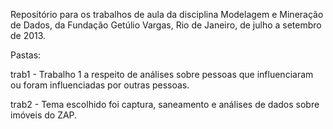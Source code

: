 Repositório para os trabalhos de aula da disciplina Modelagem e Mineração de Dados, da Fundação Getúlio Vargas, Rio de Janeiro, de julho a setembro de 2013.

Pastas:

trab1 - Trabalho 1 a respeito de análises sobre pessoas que influenciaram ou foram influenciadas por outras pessoas.

trab2 - Tema escolhido foi captura, saneamento e análises de dados sobre imóveis do ZAP.
